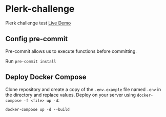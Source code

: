# Plerk-challenge
Plerk challenge test [Live Demo](http://plesk.nelsonguillermo.com:8000)

Config pre-commit
-----------------

Pre-commit allows us to execute functions before committing.

Run ``pre-commit install``

Deploy Docker Compose
----------------------

Clone repository and create a copy of the `.env.example` file named `.env` in the directory 
and replace values. Deploy on your server using `docker-compose -f <file> up -d`:

~~~~
docker-compose up -d --build
~~~~

